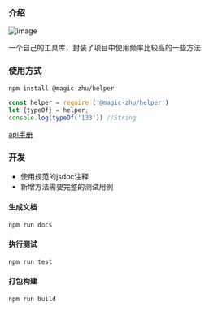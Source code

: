 ### 介绍

![image](https://img.shields.io/badge/Version-1.0.2-green.svg)

一个自己的工具库，封装了项目中使用频率比较高的一些方法

### 使用方式

```bash
npm install @magic-zhu/helper  
```

```js
const helper = require ('@magic-zhu/helper')
let {typeOf} = helper;
console.log(typeOf('133')) //String
```
[api手册](https://magiczhuzhu.club/docs/helper/1.0.0/index.html)

### 开发

- 使用规范的jsdoc注释
- 新增方法需要完整的测试用例

#### 生成文档

```bash
npm run docs
```

#### 执行测试

```bash
npm run test
```

#### 打包构建

```bash
npm run build
```